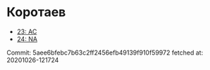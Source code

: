 # Коротаев
- [23: AC](23.md)
- [24: NA](24.md)

Commit: 5aee6bfebc7b63c2ff2456efb49139f910f59972
 fetched at: 20201026-121724
